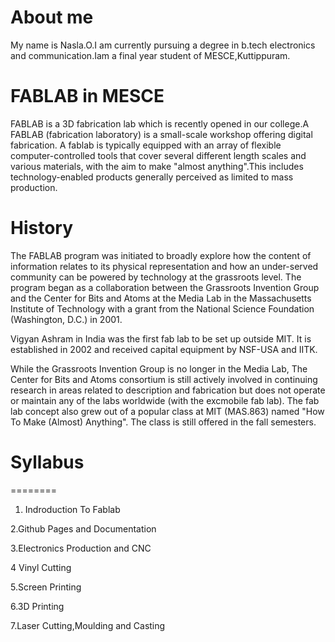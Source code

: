 About me
=========
  My name is Nasla.O.I am currently pursuing a degree in b.tech electronics and communication.Iam a final year student of MESCE,Kuttippuram.

FABLAB in MESCE
===============
  FABLAB is a 3D fabrication lab which is recently opened in our college.A FABLAB (fabrication laboratory) is a small-scale workshop offering  digital fabrication.
  A fablab is typically equipped with an array of flexible computer-controlled tools that cover several different length scales and various materials, with the aim to make "almost anything".This includes technology-enabled products generally perceived as limited to mass production.

History
=======

   The FABLAB program was initiated to broadly explore how the content of information relates to its physical representation and how an under-served community can be powered by technology at the grassroots level. The program began as a collaboration between the Grassroots Invention Group and the Center for Bits and Atoms at the Media Lab in the Massachusetts Institute of Technology with a grant from the National Science Foundation (Washington, D.C.) in 2001.

  Vigyan Ashram in India was the first fab lab to be set up outside MIT. It is established in 2002 and received capital equipment by NSF-USA and IITK.

  While the Grassroots Invention Group is no longer in the Media Lab, The Center for Bits and Atoms consortium is still actively involved in continuing research in areas related to description and fabrication but does not operate or maintain any of the labs worldwide (with the excmobile fab lab). The fab lab concept also grew out of a popular class at MIT (MAS.863) named "How To Make (Almost) Anything". The class is still offered in the fall semesters.

 # Syllabus
  ========
  
 1. Indroduction To Fablab
 
 2.Github Pages and Documentation
 
 3.Electronics Production and CNC
 
 4 Vinyl Cutting
 
 5.Screen Printing
 
 6.3D Printing          
 
 7.Laser Cutting,Moulding and Casting
                               
 
 



